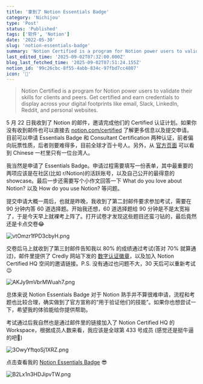 ```yaml
---
title: '拿到了 Notion Essentials Badge'
category: 'Nichijou'
type: 'Post'
status: 'Published'
tags: ['软件', 'Notion']
date: '2022-05-30'
slug: 'notion-essentials-badge'
summary: 'Notion Certified is a program for Notion power users to validate their skills for clients and peers.'
last_edited_time: '2025-09-02T07:32:00.000Z'
blog_last_fetched_time: '2025-09-02T07:51:24.155Z'
notion_id: '99c26cbc-8f55-4abb-834c-97fbd7cc4807'
icon: '🥳'
---
```


> Notion Certified is a program for Notion power users to validate their skills for clients and peers. Get certified and earn credentials to display across your digital footprints like email, Slack, LinkedIn, Reddit, and personal websites.

5 月 22 日我收到了 Notion 的邮件，邀请完成他们的 Certified 认证计划。如果你没有收到邮件也可以直接去 [notion.com/certified](http://notion.com/certified) 了解更多信息以及提交申请。目前可以申请 Essentials Badge 和 Consultant Certification 两种认证，前者偏向玩票性质，后者则要难得多，目前全球才百十号人。另外，从 [官方页面](/344175b8ebfe48fda4edf557826241d0) 可以看到 Chinese 一栏里只有一位台湾人。

我当然是申请了 Essentials Badge。申请过程需要填写一份表单，其中最重要的两项应该是在社区(比如 r/Notion)的活跃账号，以及自己公开的最得意的 showcase。最后一步还需要写个小作文回答一下 What do you love about Notion? 以及 How do you use Notion? 等问题。

提交申请大概一周后，也就是昨晚，我收到了第二封邮件要求参加考试，需要在 90 分钟内答 60 道选择题。开始我还想，60 道选择题给 90 分钟是不是太宽裕了，于是今天早上就裸考上阵了。打开试卷才发现这些题目还蛮刁钻的，最后竟然还是卡点交卷😂

![vtOmzr1fPD3cbyH.png](https://cdn.sa.net/2024/03/16/vtOmzr1fPD3cbyH.png)

交卷后马上就收到了第三封邮件告知我以 80% 的成绩通过考试(答对 70% 就算通过)，邮件里提供了 Credly 网站下发的 [数字认证徽章](https://www.credly.com/badges/495b795d-f7ed-4ea0-b186-f03b430a5aae/public_url)，以及加入 Notion Certified HQ 空间的邀请链接。P.S. 没有通过也问题不大，30 天后可以重新考试😉

![AKJy9mVbrMWuah7.png](https://cdn.sa.net/2024/03/16/AKJy9mVbrMWuah7.png)

总体来说 Notion Essentials Badge 对于 Notion 熟手并不算很难申请，流程和考题也比较合理，确实做到了官方宣称的“用于验证他们的技能”。如果你也想尝试一下，希望我的体验能给你提供帮助。

考试通过后我自然也是通过邮件里的链接加入了 Notion Certified HQ 的 Workspace，根据成员人数来看，我应该是全球第 433 号成员 (感觉还是挺牛逼的吧🤣)

![3OwyYftqoSj1XRZ.png](https://cdn.sa.net/2024/03/16/3OwyYftqoSj1XRZ.png)

点击查看我的 [Notion Essentials Badge](https://www.credly.com/badges/495b795d-f7ed-4ea0-b186-f03b430a5aae/public_url) 😎

![B2Lx1n3HDJipvTW.png](https://cdn.sa.net/2024/03/16/B2Lx1n3HDJipvTW.png)
